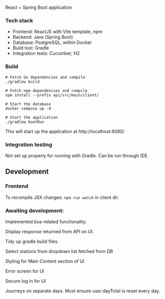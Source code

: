 React + Spring Boot application

### Tech stack
- Frontend: ReactJS with Vite template, npm
- Backend: Java (Spring Boot)
- Database: PostgreSQL, within Docker
- Build tool: Gradle
- Integration tests: Cucumber, H2

### Build

``` 
# Fetch Go dependencies and compile
./gradlew build

# Fetch npm dependencies and compile
npm install --prefix api/src/main/client/ 
 
# Start the database
docker compose up -d 

# Start the application
./gradlew bootRun 
```

This will start up the application at http://localhost:8080/

### Integration testing
Not set up properly for running with Gradle. Can be run through IDE. 

## Development

### Frontend

To recompile JSX changes: `npm run watch` in client dir. 

### Awaiting development:

Implemented bus-related functionality.

Display response returned from API on UI.

Tidy up gradle build files. 

Select stations from dropdown list fetched from DB

Styling for Main Content section of UI

Error screen for UI

Secure log in for UI

Journeys on separate days. Must ensure user.dayTotal is reset every day.






